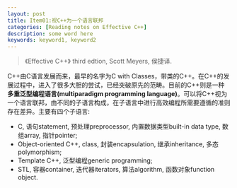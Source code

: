 ```yaml
---
layout: post
title: Item01:视C++为一个语言联邦
categories: [Reading notes on Effective C++]
description: some word here
keywords: keyword1, keyword2
---
```


> 《Effective C++》 third edtion, Scott Meyers, 侯捷译.

C++由C语言发展而来，最早的名字为C with Classes，带类的C++。在C++的发展过程中，进入了很多大胆的尝试，已经突破原先的范畴。目前的C++则是一种**多重泛型编程语言(multiparadigm programming language)**。可以将C++视为一个语言联邦，由不同的子语言构成，在子语言中进行高效编程所需要遵循的准则存在差异。主要有四个子语言:

- C, 语句statement, 预处理preprocessor, 内置数据类型built-in data type, 数组array, 指针pointer;
- Object-oriented C++, class, 封装encapsulation, 继承inheritance, 多态polymorphism;
- Template C++, 泛型编程generic programming;
- STL, 容器container, 迭代器iterators, 算法algorithm, 函数对象function object.

